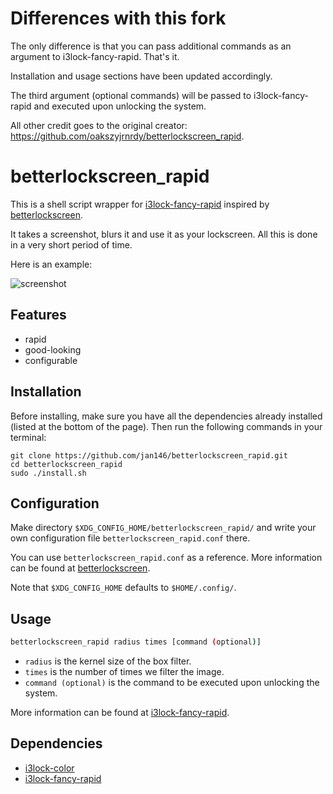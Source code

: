 # Differences with this fork

The only difference is that you can pass additional commands as an argument to i3lock-fancy-rapid. That's it.

Installation and usage sections have been updated accordingly.
  
The third argument (optional commands) will be passed to i3lock-fancy-rapid and executed upon unlocking the system.

All other credit goes to the original creator:
https://github.com/oakszyjrnrdy/betterlockscreen_rapid.

# betterlockscreen_rapid

This is a shell script wrapper for [i3lock-fancy-rapid][] inspired by [betterlockscreen][].

It takes a screenshot, blurs it and use it as your lockscreen. All this is done in a very short period of time.

Here is an example:

![screenshot](screenshot.png)

## Features

- rapid
- good-looking
- configurable

## Installation

Before installing, make sure you have all the dependencies already installed (listed at the bottom of the page).
Then run the following commands in your terminal:

```
git clone https://github.com/jan146/betterlockscreen_rapid.git
cd betterlockscreen_rapid
sudo ./install.sh
```

## Configuration

Make directory `$XDG_CONFIG_HOME/betterlockscreen_rapid/` and write your own configuration file `betterlockscreen_rapid.conf` there.

You can use `betterlockscreen_rapid.conf` as a reference. More information can be found at [betterlockscreen][].

Note that `$XDG_CONFIG_HOME` defaults to `$HOME/.config/`.

## Usage

```bash
betterlockscreen_rapid radius times [command (optional)]
```

- `radius` is the kernel size of the box filter.
- `times` is the number of times we filter the image.
- `command (optional)` is the command to be executed upon unlocking the system.

More information can be found at [i3lock-fancy-rapid][].

## Dependencies

- [i3lock-color][]
- [i3lock-fancy-rapid][]

[i3lock-color]: https://github.com/Raymo111/i3lock-color
[i3lock-fancy-rapid]: https://github.com/yvbbrjdr/i3lock-fancy-rapid
[betterlockscreen]: https://github.com/pavanjadhaw/betterlockscreen
